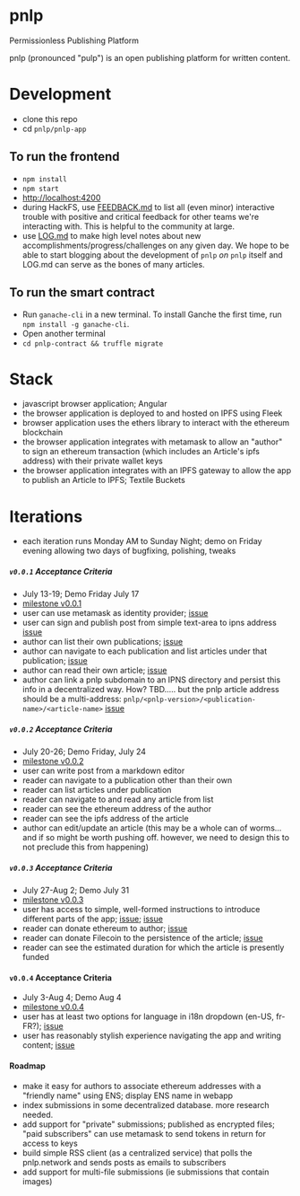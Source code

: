 # pnlp

Permissionless Publishing Platform

pnlp (pronounced "pulp") is an open publishing platform for written content.

# Development

- clone this repo
- cd `pnlp/pnlp-app`

## To run the frontend

- `npm install`
- `npm start`
- [http://localhost:4200](http://localhost:4200)
- during HackFS, use [FEEDBACK.md](https://github.com/pnlp-network/pnlp/blob/master/FEEDBACK.md) to list all (even minor) interactive trouble with positive and critical feedback for other teams we're interacting with. This is helpful to the community at large.
- use [LOG.md](https://github.com/pnlp-network/pnlp/blob/master/LOG.md) to make high level notes about new accomplishments/progress/challenges on any given day. We hope to be able to start blogging about the development of `pnlp` _on_ `pnlp` itself and LOG.md can serve as the bones of many articles.

## To run the smart contract

- Run `ganache-cli` in a new terminal. To install Ganche the first time, run `npm install -g ganache-cli`.
- Open another terminal
- `cd pnlp-contract && truffle migrate`

# Stack

- javascript browser application; Angular
- the browser application is deployed to and hosted on IPFS using Fleek
- browser application uses the ethers library to interact with the ethereum blockchain
- the browser application integrates with metamask to allow an "author" to sign an ethereum transaction (which includes an Article's ipfs address) with their private wallet keys
- the browser application integrates with an IPFS gateway to allow the app to publish an Article to IPFS; Textile Buckets

# Iterations

- each iteration runs Monday AM to Sunday Night; demo on Friday evening allowing two days of bugfixing, polishing, tweaks

##### `v0.0.1` Acceptance Criteria

- July 13-19; Demo Friday July 17
- [milestone v0.0.1](https://github.com/pnlp-network/pnlp/milestone/1)
- user can use metamask as identity provider; [issue](https://github.com/pnlp-network/pnlp/issues/10)
- user can sign and publish post from simple text-area to ipns address [issue](https://github.com/pnlp-network/pnlp/issues/11)
- author can list their own publications; [issue](https://github.com/pnlp-network/pnlp/issues/21)
- author can navigate to each publication and list articles under that publication; [issue](https://github.com/pnlp-network/pnlp/issues/22)
- author can read their own article; [issue](https://github.com/pnlp-network/pnlp/issues/23)
- author can link a pnlp subdomain to an IPNS directory and persist this info in a decentralized way. How? TBD..... but the pnlp article address should be a multi-address: `pnlp/<pnlp-version>/<publication-name>/<article-name>` [issue](https://github.com/pnlp-network/pnlp/issues/24)

##### `v0.0.2` Acceptance Criteria

- July 20-26; Demo Friday, July 24
- [milestone v0.0.2](https://github.com/pnlp-network/pnlp/milestone/2)
- user can write post from a markdown editor
- reader can navigate to a publication other than their own
- reader can list articles under publication
- reader can navigate to and read any article from list
- reader can see the ethereum address of the author
- reader can see the ipfs address of the article
- author can edit/update an article (this may be a whole can of worms... and if so might be worth pushing off. however, we need to design this to not preclude this from happening)

##### `v0.0.3` Acceptance Criteria

- July 27-Aug 2; Demo July 31
- [milestone v0.0.3](https://github.com/pnlp-network/pnlp/milestone/3)
- user has access to simple, well-formed instructions to introduce different parts of the app; [issue](https://github.com/pnlp-network/pnlp/issues/14); [issue](https://github.com/pnlp-network/pnlp/issues/new)
- reader can donate ethereum to author; [issue](https://github.com/pnlp-network/pnlp/issues/14)
- reader can donate Filecoin to the persistence of the article; [issue](https://github.com/pnlp-network/pnlp/issues/17)
- reader can see the estimated duration for which the article is presently funded

#### `v0.0.4` Acceptance Criteria

- July 3-Aug 4; Demo Aug 4
- [milestone v0.0.4](https://github.com/pnlp-network/pnlp/milestone/4)
- user has at least two options for language in i18n dropdown (en-US, fr-FR?); [issue](https://github.com/pnlp-network/pnlp/issues/15)
- user has reasonably stylish experience navigating the app and writing content; [issue](https://github.com/pnlp-network/pnlp/issues/16)

#### Roadmap

- make it easy for authors to associate ethereum addresses with a "friendly name" using ENS; display ENS name in webapp
- index submissions in some decentralized database. more research needed.
- add support for "private" submissions; published as encrypted files; "paid subscribers" can use metamask to send tokens in return for access to keys
- build simple RSS client (as a centralized service) that polls the pnlp.network and sends posts as emails to subscribers
- add support for multi-file submissions (ie submissions that contain images)
